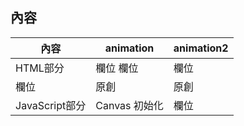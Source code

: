## 內容

| 內容          | animation   | animation2 |
| ------------- | ----------- | ---------- |
| HTML部分       | 欄位 欄位   | 欄位       |
| 欄位          | 原創        | 原創       |
| JavaScript部分 | Canvas 初始化 | 欄位       |


